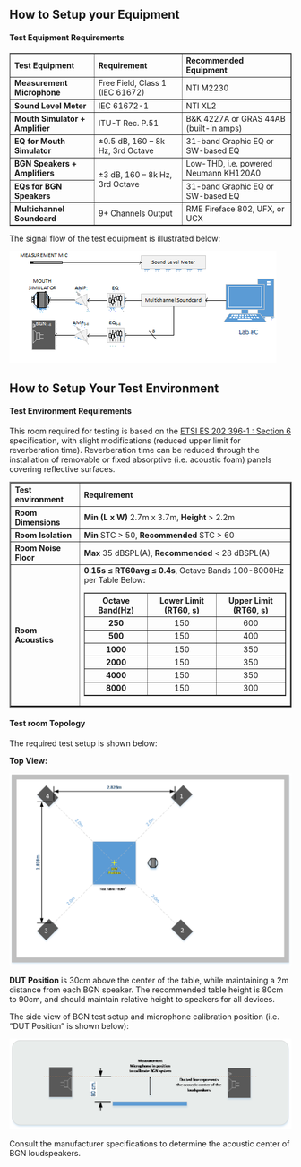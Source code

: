 ## How to Setup your Equipment

#### Test Equipment Requirements
<p>
<table Border="1">
<tr>
<th align="left">Test Equipment</th>
<th align="left">Requirement</th>
<th align="left">Recommended Equipment</th>
</tr>

<tr>
<td><b>Measurement Microphone</td>
<td>Free Field, Class 1 (IEC 61672)</td>
<td>NTI M2230</td>
</tr>
<tr>
<td><b>Sound Level Meter</td>
<td>IEC 61672-1</td>
<td>NTI XL2</td>
</tr>
<tr>
<td><b>Mouth Simulator + Amplifier</td>
<td>ITU-T Rec. P.51</td>
<td>B&K 4227A or GRAS 44AB (built-in amps)</td>
</tr>
<tr>
<td><b>EQ for Mouth Simulator</td>
<td>±0.5 dB, 160 – 8k Hz, 3rd Octave</td>
<td>31-band Graphic EQ or SW-based EQ</td>
</tr>
<tr>
<td><b>BGN Speakers + Amplifiers</td>
<td RowSpan="2">±3 dB, 160 – 8k Hz, 3rd Octave</td>
<td>Low-THD, i.e. powered Neumann KH120A0</td>
</tr>
<tr>
<td><b>EQs for BGN Speakers</td>
<td>31-band Graphic EQ or SW-based EQ</td>
</tr>
<tr>
<td><b>Multichannel Soundcard</td>
<td>9+ Channels Output</td>
<td>RME Fireface 802, UFX, or UCX</td>
</tr>
</table>

The signal flow of the test equipment is illustrated below:

![Eqipment Requiremnt](./media/equipment.png)


## How to Setup Your Test Environment

#### Test Environment Requirements
This room required for testing is based on the [ETSI ES 202 396-1 : Section 6](http://aka.ms/es202-396-1) specification, with slight modifications (reduced upper limit for reverberation time).  Reverberation time can be reduced through the installation of removable or fixed absorptive (i.e. acoustic foam) panels covering reflective surfaces.

<table Border="2">
<tr>
<th align="left">Test environment</th>
<th align="left">Requirement</th>
</tr>

<tr>
<td><b>Room Dimensions</td>
<td><b>Min (L x W)</b> 2.7m x 3.7m, <b>Height</b> > 2.2m</td>
</tr>
<tr>
<td><b>Room Isolation</td>
<td><b>Min</b> STC > 50, <b>Recommended</b> STC > 60</td>
</tr>
<tr>
<td><b>Room Noise Floor</td>
<td><b>Max</b> 35 dBSPL(A), <b>Recommended</b> < 28 dBSPL(A)</td>
</tr>
<tr>
<td><b>Room Acoustics</td>
<td><b>0.15s ≤ RT60avg ≤ 0.4s</b>, Octave Bands 100-8000Hz per Table Below:
<p>
<table Border="1">
<th>Octave Band(Hz)</th>
<th>Lower Limit (RT60, s)</th>
<th>Upper Limit (RT60, s)</th>

<tr>
<td align="center"><b>250</td>
<td align="center">150</td>
<td align="center">600</td>
</tr>
<tr>
<td align="center"><b>500</td>
<td align="center">150</td>
<td align="center">400</td>
</tr>
<tr>
<td align="center"><b>1000</td>
<td align="center">150</td>
<td align="center">350</td>
</tr>
<tr>
<td align="center"><b>2000</td>
<td align="center">150</td>
<td align="center">350</td>
</tr>
<tr>
<td align="center"><b>4000</td>
<td align="center">150</td>
<td align="center">350</td>
</tr>
<tr>
<td align="center"><b>8000</td>
<td align="center">150</td>
<td align="center">300</td>
</tr>
</table>
</td>
</tr>
</table>

#### Test room Topology
The required test setup is shown below:

**Top View:**

![TopView Topology](./media/TopviewTopology.png)

**DUT Position** is 30cm above the center of the table, while maintaining a 2m distance from each BGN speaker.  The recommended table height is 80cm to 90cm, and should maintain relative height to speakers for all devices.

The side view of BGN test setup and microphone calibration position (i.e. “DUT Position” is shown below):

![TopView Topology](./media/DUTPosition.png)

Consult the manufacturer specifications to determine the acoustic center of BGN loudspeakers.